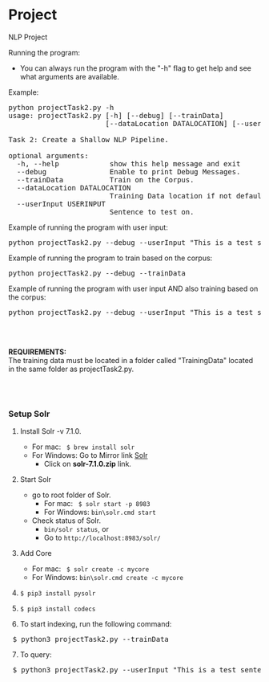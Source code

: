 # Project
NLP Project

Running the program:
- You can always run the program with the "-h" flag to get help and see what arguments are available.

Example:
<pre>
python projectTask2.py -h
usage: projectTask2.py [-h] [--debug] [--trainData]
                       [--dataLocation DATALOCATION] [--userInput USERINPUT]

Task 2: Create a Shallow NLP Pipeline.

optional arguments:
  -h, --help            show this help message and exit
  --debug               Enable to print Debug Messages.
  --trainData           Train on the Corpus.
  --dataLocation DATALOCATION
                        Training Data location if not default.
  --userInput USERINPUT
                        Sentence to test on.
</pre>                        


Example of running the program with user input:<br />
<pre>python projectTask2.py --debug --userInput "This is a test sentence. How do you do? This is a third sentence."</pre>


Example of running the program to train based on the corpus:<br />
<pre>python projectTask2.py --debug --trainData</pre>


Example of running the program with user input AND also training based on the corpus:<br />
<pre>python projectTask2.py --debug --userInput "This is a test sentence. How do you do? This is a third sentence." --trainData</pre>

<br /><br />

<p>
  <b>REQUIREMENTS:</b><br />
  The training data must be located in a folder called "TrainingData" located in the same folder as projectTask2.py.
</p>

<br /><br />

### Setup Solr

1. Install Solr -v 7.1.0.
    * For mac: ``` $ brew install solr```
    * For Windows: Go to Mirror link [Solr](http://apache.mirrors.pair.com/lucene/solr/7.1.0)
      * Click on **solr-7.1.0.zip** link.

2. Start Solr
    * go to root folder of Solr.
      * For mac: ``` $ solr start -p 8983```
      * For Windows: ```bin\solr.cmd start```
    * Check status of Solr.
      * ```bin/solr status```, or
      * Go to ```http://localhost:8983/solr/```

3. Add Core
    * For mac: ``` $ solr create -c mycore```
    * For Windows: ```bin\solr.cmd create -c mycore```

4. ```$ pip3 install pysolr```

5. ```$ pip3 install codecs```

6. To start indexing, run the following command:</br>
<pre> $ python3 projectTask2.py --trainData </pre>

7. To query:</br>
<pre> $ python3 projectTask2.py --userInput "This is a test sentence. How do you do? This is a third sentence." </pre>
